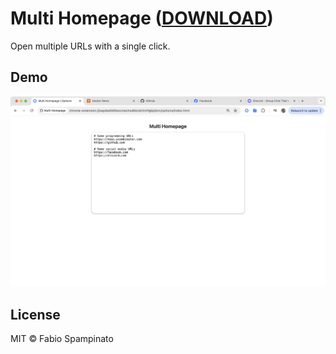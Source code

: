 # Multi Homepage ([DOWNLOAD](https://chrome.google.com/webstore/detail/multi-homepage/ndepbcaahckdllkanlbnpdlkofblebfn))

Open multiple URLs with a single click.

## Demo

<p align="center">
  <img src="resources/demo/options.png" width="1395" alt="Options">
</p>

## License

MIT © Fabio Spampinato
